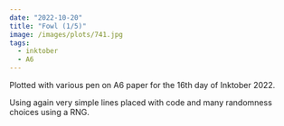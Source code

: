 ```yaml
---
date: "2022-10-20"
title: "Fowl (1/5)"
image: /images/plots/741.jpg
tags:
  - inktober
  - A6
---
```


Plotted with various pen on A6 paper for the 16th day of Inktober 2022.

Using again very simple lines placed with code and many randomness choices using a RNG.